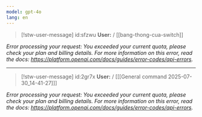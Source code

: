 ```yaml
---
model: gpt-4o
lang: en
---
```


<!--STW ID:sfzwu,ROLE:user,COMMAND: -->
>[!stw-user-message] id:sfzwu
>**User:** / [[bang-thong-cua-switch]]


<!--STW ID:pb8s5,ROLE:steward-->
*Error processing your request: You exceeded your current quota, please check your plan and billing details. For more information on this error, read the docs: https://platform.openai.com/docs/guides/error-codes/api-errors.*

---

<!--STW ID:2gr7x,ROLE:user,COMMAND: -->
>[!stw-user-message] id:2gr7x
>**User:** / [[[General command 2025-07-30_14-41-27]]]


<!--STW ID:0shby,ROLE:steward-->
*Error processing your request: You exceeded your current quota, please check your plan and billing details. For more information on this error, read the docs: https://platform.openai.com/docs/guides/error-codes/api-errors.*